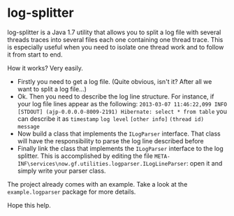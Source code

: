 log-splitter
============
log-splitter is a Java 1.7 utility that allows you to split a log file with several threads traces into several files each one containing one thread trace.
This is especially useful when you need to isolate one thread work and to follow it from start to end.

How it works? Very easily.

* Firstly you need to get a log file. (Quite obvious, isn't it? After all we want to split a log file...)
* Ok. Then you need to describe the log line structure. For instance, if your log file lines appear as the following:
  `2013-03-07 11:46:22,099 INFO  [STDOUT] (ajp-0.0.0.0-8009-2191) Hibernate: select * from table`
  you can describe it as `timestamp` `log level` `[other info]` `(thread id)` `message`
* Now build a class that implements the `ILogParser` interface. That class will have the responsibility to parse the log line described before
* Finally link the class that implements the `ILogParser` interface to the log splitter. This is accomplished by editing the file `META-INF\services\now.gf.utilities.logparser.ILogLineParser`: open it and simply write your parser class.

The project already comes with an example. Take a look at the `example.logparser` package for more details.

Hope this help.

